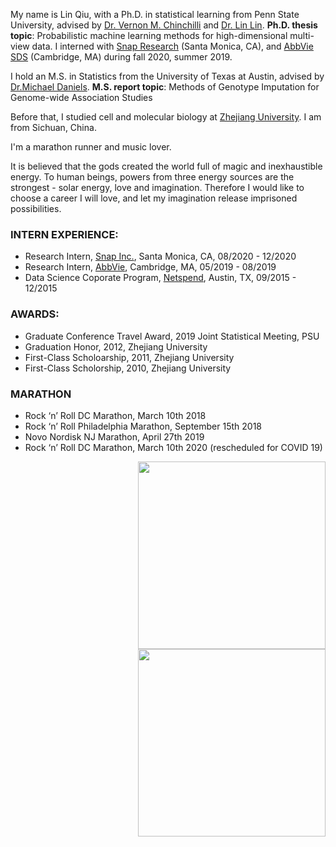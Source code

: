 

My name is Lin Qiu, with a Ph.D. in statistical learning from Penn State University, advised by [Dr. Vernon M. Chinchilli](https://en.wikipedia.org/wiki/Vernon_Chinchilli) and [Dr. Lin Lin](http://www.personal.psu.edu/lul37/). 
 **Ph.D. thesis topic**: Probabilistic machine learning methods for high-dimensional multi-view data. I interned with [Snap Research](https://research.snap.com) (Santa Monica, CA), and [AbbVie SDS](https://www.abbvie.com) (Cambridge, MA) during fall 2020, summer 2019.  

I hold an M.S. in Statistics from the University of Texas at Austin, advised by 
[Dr.Michael Daniels](http://users.stat.ufl.edu/~daniels/). **M.S. report topic**: Methods of Genotype Imputation for Genome-wide Association Studies

Before that, I studied cell and molecular biology at [Zhejiang University](https://en.wikipedia.org/wiki/Zhejiang_University). I am from Sichuan, China.

I'm a marathon runner and music lover. 

It is believed that the gods created the world full of magic and inexhaustible energy. To human beings, powers from
three energy sources are the strongest - solar energy, love and imagination. Therefore I would like to choose
a career I will love, and let my imagination release imprisoned possibilities.

### INTERN EXPERIENCE:

- Research Intern, [Snap Inc.](https://www.snap.com/en-US/), Santa Monica, CA,  08/2020 - 12/2020
- Research Intern, [AbbVie](https://www.abbvie.com/our-company.html?utm_campaign=cc_herenow_2020_rep&utm_medium=psearch&utm_source=google&utm_content=brand%20core&utm_term=abbvie), Cambridge, MA,  05/2019 - 08/2019
- Data Science Coporate Program, [Netspend](https://www.netspend.com), Austin, TX,  09/2015 - 12/2015

### AWARDS:

- Graduate Conference Travel Award, 2019 Joint Statistical Meeting, PSU
- Graduation Honor, 2012, Zhejiang University 
- First-Class Scholoarship, 2011, Zhejiang University 
- First-Class Scholorship, 2010, Zhejiang University 

### MARATHON

- Rock ‘n’ Roll DC Marathon, March 10th 2018
- Rock ‘n’ Roll Philadelphia Marathon, September 15th 2018 
- Novo Nordisk NJ Marathon, April 27th 2019 
- Rock ‘n’ Roll DC Marathon, March 10th 2020 (rescheduled for COVID 19)

<img align="right" src="/assets/img/m.jpg" alt="" width="300">

<img align="right" src="/assets/img/school.png" alt="" width="300">



